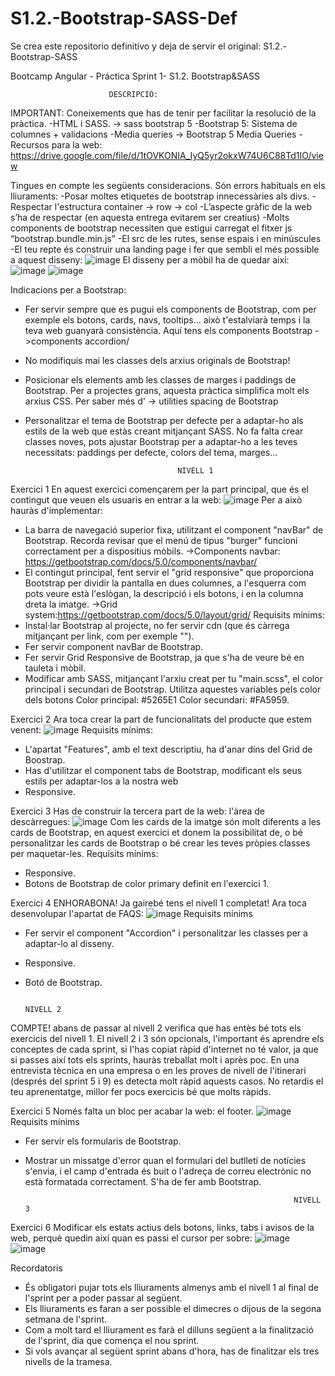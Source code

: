 # S1.2.-Bootstrap-SASS-Def
Se crea este repositorio definitivo y deja de servir el original: S1.2.-Bootstrap-SASS


Bootcamp Angular - Práctica Sprint 1- S1.2. Bootstrap&amp;SASS

                          DESCRIPCIÓ:
 
IMPORTANT: Coneixements que has de tenir per facilitar la resolució de la pràctica.
-HTML i SASS. -> sass bootstrap 5
-Bootstrap 5: Sistema de columnes + validacions
-Media queries -> Bootstrap 5 Media Queries
-Recursos para la web: https://drive.google.com/file/d/1tOVKONIA_IyQ5yr2okxW74U6C88Td1IO/view

Tingues en compte les següents consideracions. Són errors habituals en els lliuraments:
-Posar moltes etiquetes de bootstrap innecessàries als divs.
-Respectar l'estructura container -> row -> col
-L’aspecte gràfic de la web s’ha de respectar (en aquesta entrega evitarem ser creatius)
-Molts components de bootstrap necessiten que estigui carregat el fitxer js “bootstrap.bundle.min.js”
-El src de les rutes, sense espais i en minúscules
-El teu repte és construir una landing page i fer que sembli el més possible a aquest disseny:
![image](https://github.com/ezeam/S1.2.-Bootstrap-SASS/assets/24222710/d7c14b12-6ee7-42ea-b7b3-d091afb73a2a)
El disseny per a mòbil ha de quedar així:
![image](https://github.com/ezeam/S1.2.-Bootstrap-SASS/assets/24222710/445da371-7b9a-4b53-9ee0-b367ae5b9985)
![image](https://github.com/ezeam/S1.2.-Bootstrap-SASS/assets/24222710/41b15c49-6432-400c-ad60-e8bfa9dd83a4)

Indicacions per a Bootstrap:
- Fer servir sempre que es pugui els components de Bootstrap, com per exemple els botons, cards, navs, tooltips... això t'estalviarà temps i la teva web guanyarà consistència. Aquí tens els components Bootstrap ->components accordion/
- No modifiquis mai les classes dels arxius originals de Bootstrap!
- Posicionar els elements amb les classes de marges i paddings de Bootstrap. Per a projectes grans, aquesta pràctica simplifica molt els arxius CSS.
Per saber més d' -> utilities spacing de Bootstrap
- Personalitzar el tema de Bootstrap per defecte per a adaptar-ho als estils de la web que estàs creant mitjançant SASS. No fa falta crear classes noves, pots ajustar Bootstrap per a adaptar-ho a les teves necessitats: paddings per defecte, colors del tema, marges...

                                        NIVELL 1
 Exercici 1
En aquest exercici començarem per la part principal, que és el contingut que veuen els usuaris en entrar a la web:
![image](https://github.com/ezeam/S1.2.-Bootstrap-SASS/assets/24222710/6a87b740-c049-4aaf-befa-6ce2a42cf4f5)
Per a això hauràs d'implementar:
- La barra de navegació superior fixa, utilitzant el component "navBar" de Bootstrap. Recorda revisar que el menú de tipus "burger" funcioni correctament per a dispositius mòbils.
->Components navbar: https://getbootstrap.com/docs/5.0/components/navbar/
- El contingut principal, fent servir el "grid responsive" que proporciona Bootstrap per dividir la pantalla en dues columnes, a l'esquerra com pots veure està l'eslògan, la descripció i els botons, i en la columna dreta la imatge.
->Grid system:https://getbootstrap.com/docs/5.0/layout/grid/
Requisits mínims: 
- Instal·lar Bootstrap al projecte, no fer servir cdn (que és càrrega mitjançant per link, com per exemple "<link href="https://cdn.jsdelivr.net/npm/bootstrap@5.0.2/...." rel="stylesheet" crossorigin="anonymous">").
- Fer servir component navBar de Bootstrap.
- Fer servir Grid Responsive de Bootstrap, ja que s'ha de veure bé en tauleta i mòbil.
- Modificar amb SASS, mitjançant l'arxiu creat per tu "main.scss", el color principal i secundari de Bootstrap. Utilitza aquestes variables pels color dels botons
Color principal: #5265E1
Color secundari: #FA5959.

Exercici 2
Ara toca crear la part de funcionalitats del producte que estem venent:
![image](https://github.com/ezeam/S1.2.-Bootstrap-SASS/assets/24222710/33a8793f-369c-49df-9a5d-f24296edb532)
Requisits mínims:
- L'apartat "Features", amb el text descriptiu, ha d'anar dins del Grid de Boostrap.
- Has d'utilitzar el component tabs de Bootstrap, modificant els seus estils per adaptar-los a la nostra web
- Responsive.


Exercici 3
Has de construir la tercera part de la web: l'àrea de descàrregues:
![image](https://github.com/ezeam/S1.2.-Bootstrap-SASS/assets/24222710/74a51ddd-0240-40dd-805d-2c89977690f1)
Com les cards de la imatge són molt diferents a les cards de Bootstrap, en aquest exercici et donem la possibilitat de, o bé personalitzar les cards de Bootstrap o bé crear les teves pròpies classes per maquetar-les.
Requisits mínims:
- Responsive.
- Botons de Bootstrap de color primary definit en l'exercici 1.

Exercici 4
ENHORABONA! Ja gairebé tens el nivell 1 completat! Ara toca desenvolupar l'apartat de FAQS:
![image](https://github.com/ezeam/S1.2.-Bootstrap-SASS/assets/24222710/919bb6fe-a658-4564-add9-d5189bb2eb7c)
Requisits mínims
- Fer servir el component "Accordion" i personalitzar les classes per a adaptar-lo al disseny.
- Responsive.
- Botó de Bootstrap.

                                                                    NIVELL 2
COMPTE! abans de passar al nivell 2 verifica que has entès bé tots els exercicis del nivell 1. 
El nivell 2 i 3 són opcionals, l'important és aprendre els conceptes de cada sprint, si l'has copiat ràpid d'internet no té valor, ja que si passes així tots els sprints, hauràs treballat molt i après poc. 
En una entrevista tècnica en una empresa o en les proves de nivell de l'itinerari (després del sprint 5 i 9) es detecta molt ràpid aquests casos. No retardis el teu aprenentatge, millor fer pocs exercicis bé que molts ràpids.


Exercici 5
Només falta un bloc per acabar la web: el footer.
![image](https://github.com/ezeam/S1.2.-Bootstrap-SASS/assets/24222710/d811244b-bd0d-494c-bf91-a1f4af1a4019)
Requisits mínims
- Fer servir els formularis de Bootstrap.
- Mostrar un missatge d'error quan el formulari del butlletí de notícies s'envia, i el camp d'entrada és buit o l'adreça de correu electrònic no està formatada correctament. S'ha de fer amb Bootstrap.



                                                                  NIVELL 3
Exercici 6
Modificar els estats actius dels botons, links, tabs i avisos de la web, perquè quedin així quan es passi el cursor per sobre:
![image](https://github.com/ezeam/S1.2.-Bootstrap-SASS/assets/24222710/023967d3-8049-4119-9238-cf0961114716)
![image](https://github.com/ezeam/S1.2.-Bootstrap-SASS/assets/24222710/6cb0dc84-7b1e-4259-9271-4d30d879e202)

Recordatoris
- És obligatori pujar tots els lliuraments almenys amb el nivell 1 al final de l'sprint per a poder passar al següent.
- Els lliuraments es faran a ser possible el dimecres o dijous de la segona setmana de l'sprint. 
- Com a molt tard el lliurament es farà el dilluns següent a la finalització de l'sprint, dia que comença el nou sprint.
- Si vols avançar al següent sprint abans d'hora, has de finalitzar els tres nivells de la tramesa.









